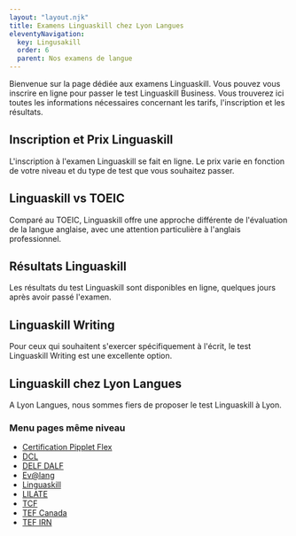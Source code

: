 ```yaml
---
layout: "layout.njk"
title: Examens Linguaskill chez Lyon Langues
eleventyNavigation:
  key: Lingusakill
  order: 6
  parent: Nos examens de langue
---
```


Bienvenue sur la page dédiée aux examens Linguaskill. Vous pouvez vous inscrire en ligne pour passer le test Linguaskill Business. Vous trouverez ici toutes les informations nécessaires concernant les tarifs, l'inscription et les résultats.

## Inscription et Prix Linguaskill
L'inscription à l'examen Linguaskill se fait en ligne. Le prix varie en fonction de votre niveau et du type de test que vous souhaitez passer.

## Linguaskill vs TOEIC
Comparé au TOEIC, Linguaskill offre une approche différente de l'évaluation de la langue anglaise, avec une attention particulière à l'anglais professionnel. 

## Résultats Linguaskill
Les résultats du test Linguaskill sont disponibles en ligne, quelques jours après avoir passé l'examen.

## Linguaskill Writing
Pour ceux qui souhaitent s'exercer spécifiquement à l'écrit, le test Linguaskill Writing est une excellente option.

## Linguaskill chez Lyon Langues
A Lyon Langues, nous sommes fiers de proposer le test Linguaskill à Lyon.

### Menu pages même niveau
* [Certification Pipplet Flex](../certification-pipplet-flex)
* [DCL](../dcl)
* [DELF DALF](../delf-dalf)
* [Ev@lang](../evalang)
* [Linguaskill](.)
* [LILATE](../lilate)
* [TCF](../tcf)
* [TEF Canada](../tef-canada)
* [TEF IRN](../tef-irn)